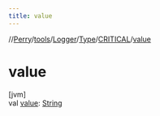 ```yaml
---
title: value
---
```

//[Perry](../../../../../index.html)/[tools](../../../index.html)/[Logger](../../index.html)/[Type](../index.html)/[CRITICAL](index.html)/[value](value.html)



# value



[jvm]\
val [value](value.html): [String](https://kotlinlang.org/api/latest/jvm/stdlib/kotlin/-string/index.html)




